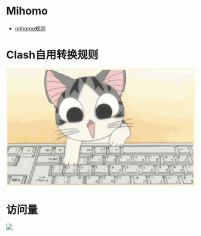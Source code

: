 # Mihomo
- [mihomo规则](https://github.com/Jejz168/Clash/tree/download)

# Clash自用转换规则

 <div align=center>
<img src="https://raw.githubusercontent.com/Jejz168/Picture/main/mm.gif">
</div>

# 访问量

![](http://profile-counter.glitch.me/Jejz168-Clash/count.svg)

